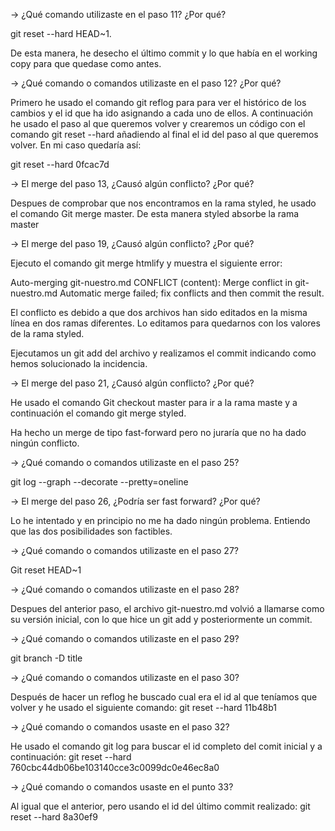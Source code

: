 -> ¿Qué comando utilizaste en el paso 11? ¿Por qué?

git reset --hard HEAD~1. 

De esta manera, he desecho el último commit y lo que había en el working copy para que quedase como antes.



-> ¿Qué comando o comandos utilizaste en el paso 12? ¿Por qué?  

Primero he usado el comando git reflog para para ver el histórico de los cambios y el id que ha ido asignando a cada uno de ellos. A continuación he usado el paso al que queremos volver y crearemos un código con el comando git reset --hard añadiendo al final el id del paso al que queremos volver. En mi caso quedaría así:

git reset --hard 0fcac7d



-> El merge del paso 13, ¿Causó algún conflicto? ¿Por qué? 

Despues de comprobar que nos encontramos en la rama styled, he usado el comando Git merge master. De esta manera styled absorbe la rama master



-> El merge del paso 19, ¿Causó algún conflicto? ¿Por qué? 

Ejecuto el comando git merge htmlify y muestra el siguiente error:

Auto-merging git-nuestro.md
CONFLICT (content): Merge conflict in git-nuestro.md
Automatic merge failed; fix conflicts and then commit the result.

El conflicto es debido a que dos archivos han sido editados en la misma línea en dos ramas diferentes. Lo editamos para quedarnos con los valores de la rama styled.

Ejecutamos un git add del archivo y realizamos el commit indicando como hemos solucionado la incidencia.



-> El merge del paso 21, ¿Causó algún conflicto? ¿Por qué? 

He usado el comando Git checkout master para ir a la rama maste y a continuación el comando git merge styled.

Ha hecho un merge de tipo fast-forward pero no juraría que no ha dado ningún conflicto.



-> ¿Qué comando o comandos utilizaste en el paso 25? 

git log --graph --decorate --pretty=oneline



-> El merge del paso 26, ¿Podría ser fast forward? ¿Por qué? 

Lo he intentado y en principio no me ha dado ningún problema. Entiendo que las dos posibilidades son factibles.



-> ¿Qué comando o comandos utilizaste en el paso 27? 

Git reset HEAD~1



-> ¿Qué comando o comandos utilizaste en el paso 28? 

Despues del anterior paso, el archivo git-nuestro.md volvió a llamarse como su versión inicial, con lo que hice un git add y posteriormente un commit.



-> ¿Qué comando o comandos utilizaste en el paso 29? 

git branch -D title



-> ¿Qué comando o comandos utilizaste en el paso 30? 

Después de hacer un reflog he buscado cual era el id al que teníamos que volver y he usado el siguiente comando: git reset --hard 11b48b1



-> ¿Qué comando o comandos usaste en el paso 32? 

He usado el comando git log para buscar el id completo del comit inicial y a continuación: git reset --hard 760cbc44db06be103140cce3c0099dc0e46ec8a0



-> ¿Qué comando o comandos usaste en el punto 33?

Al igual que el anterior, pero usando el id del último commit realizado: git reset --hard 8a30ef9
